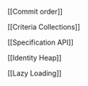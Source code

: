 [[Commit order]]

[[Criteria Collections]]

[[Specification API]]

[[Identity Heap]]

[[Lazy Loading]]

